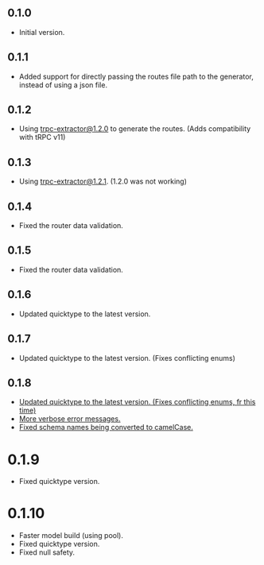 ## 0.1.0

- Initial version.

## 0.1.1

- Added support for directly passing the routes file path to the generator, instead of using a json file.

## 0.1.2

- Using trpc-extractor@1.2.0 to generate the routes. (Adds compatibility with tRPC v11)

## 0.1.3

- Using trpc-extractor@1.2.1. (1.2.0 was not working)

## 0.1.4

- Fixed the router data validation.

## 0.1.5

- Fixed the router data validation.

## 0.1.6

- Updated quicktype to the latest version.

## 0.1.7

- Updated quicktype to the latest version. (Fixes conflicting enums)

## 0.1.8

- [Updated quicktype to the latest version. (Fixes conflicting enums, fr this time)](https://github.com/wosherco/trpc-client-dart/pull/3)
- [More verbose error messages.](https://github.com/wosherco/trpc-client-dart/issues/4)
- [Fixed schema names being converted to camelCase.](https://github.com/wosherco/trpc-client-dart/issues/5)

# 0.1.9

- Fixed quicktype version.

# 0.1.10

- Faster model build (using pool).
- Fixed quicktype version.
- Fixed null safety.
